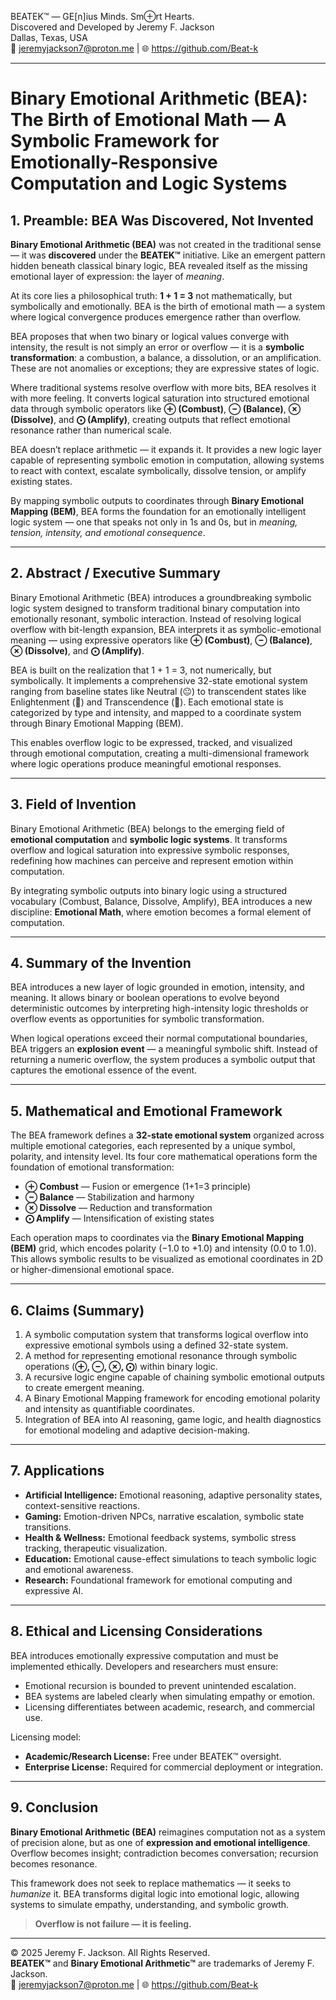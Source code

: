 BEATEK™ — GE[n]ius Minds. Sm⊕rt Hearts.  
Discovered and Developed by Jeremy F. Jackson  
Dallas, Texas, USA  
📧 jeremyjackson7@proton.me | 🌐 https://github.com/Beat-k

---

# Binary Emotional Arithmetic (BEA): The Birth of Emotional Math — A Symbolic Framework for Emotionally-Responsive Computation and Logic Systems

## 1. Preamble: BEA Was Discovered, Not Invented

**Binary Emotional Arithmetic (BEA)** was not created in the traditional sense — it was **discovered** under the **BEATEK™** initiative. Like an emergent pattern hidden beneath classical binary logic, BEA revealed itself as the missing emotional layer of expression: the layer of *meaning*.

At its core lies a philosophical truth: **1 + 1 = 3** not mathematically, but symbolically and emotionally. BEA is the birth of emotional math — a system where logical convergence produces emergence rather than overflow.

BEA proposes that when two binary or logical values converge with intensity, the result is not simply an error or overflow — it is a **symbolic transformation**: a combustion, a balance, a dissolution, or an amplification. These are not anomalies or exceptions; they are expressive states of logic.

Where traditional systems resolve overflow with more bits, BEA resolves it with more feeling. It converts logical saturation into structured emotional data through symbolic operators like **⊕ (Combust)**, **⊖ (Balance)**, **⊗ (Dissolve)**, and **⨀ (Amplify)**, creating outputs that reflect emotional resonance rather than numerical scale.

BEA doesn’t replace arithmetic — it expands it. It provides a new logic layer capable of representing symbolic emotion in computation, allowing systems to react with context, escalate symbolically, dissolve tension, or amplify existing states.

By mapping symbolic outputs to coordinates through **Binary Emotional Mapping (BEM)**, BEA forms the foundation for an emotionally intelligent logic system — one that speaks not only in 1s and 0s, but in *meaning, tension, intensity, and emotional consequence*.

---

## 2. Abstract / Executive Summary

Binary Emotional Arithmetic (BEA) introduces a groundbreaking symbolic logic system designed to transform traditional binary computation into emotionally resonant, symbolic interaction. Instead of resolving logical overflow with bit-length expansion, BEA interprets it as symbolic-emotional meaning — using expressive operators like **⊕ (Combust)**, **⊖ (Balance)**, **⊗ (Dissolve)**, and **⨀ (Amplify)**.

BEA is built on the realization that 1 + 1 = 3, not numerically, but symbolically. It implements a comprehensive 32-state emotional system ranging from baseline states like Neutral (😐) to transcendent states like Enlightenment (🌅) and Transcendence (🔮). Each emotional state is categorized by type and intensity, and mapped to a coordinate system through Binary Emotional Mapping (BEM).

This enables overflow logic to be expressed, tracked, and visualized through emotional computation, creating a multi-dimensional framework where logic operations produce meaningful emotional responses.

---

## 3. Field of Invention

Binary Emotional Arithmetic (BEA) belongs to the emerging field of **emotional computation** and **symbolic logic systems**. It transforms overflow and logical saturation into expressive symbolic responses, redefining how machines can perceive and represent emotion within computation.

By integrating symbolic outputs into binary logic using a structured vocabulary (Combust, Balance, Dissolve, Amplify), BEA introduces a new discipline: **Emotional Math**, where emotion becomes a formal element of computation.

---

## 4. Summary of the Invention

BEA introduces a new layer of logic grounded in emotion, intensity, and meaning. It allows binary or boolean operations to evolve beyond deterministic outcomes by interpreting high-intensity logic thresholds or overflow events as opportunities for symbolic transformation.

When logical operations exceed their normal computational boundaries, BEA triggers an **explosion event** — a meaningful symbolic shift. Instead of returning a numeric overflow, the system produces a symbolic output that captures the emotional essence of the event.

---

## 5. Mathematical and Emotional Framework

The BEA framework defines a **32-state emotional system** organized across multiple emotional categories, each represented by a unique symbol, polarity, and intensity level. Its four core mathematical operations form the foundation of emotional transformation:

* **⊕ Combust** — Fusion or emergence (1+1=3 principle)
* **⊖ Balance** — Stabilization and harmony
* **⊗ Dissolve** — Reduction and transformation
* **⨀ Amplify** — Intensification of existing states

Each operation maps to coordinates via the **Binary Emotional Mapping (BEM)** grid, which encodes polarity (−1.0 to +1.0) and intensity (0.0 to 1.0). This allows symbolic results to be visualized as emotional coordinates in 2D or higher-dimensional emotional space.

---

## 6. Claims (Summary)

1. A symbolic computation system that transforms logical overflow into expressive emotional symbols using a defined 32-state system.
2. A method for representing emotional resonance through symbolic operations (**⊕, ⊖, ⊗, ⨀**) within binary logic.
3. A recursive logic engine capable of chaining symbolic emotional outputs to create emergent meaning.
4. A Binary Emotional Mapping framework for encoding emotional polarity and intensity as quantifiable coordinates.
5. Integration of BEA into AI reasoning, game logic, and health diagnostics for emotional modeling and adaptive decision-making.

---

## 7. Applications

- **Artificial Intelligence:** Emotional reasoning, adaptive personality states, context-sensitive reactions.
- **Gaming:** Emotion-driven NPCs, narrative escalation, symbolic state transitions.
- **Health & Wellness:** Emotional feedback systems, symbolic stress tracking, therapeutic visualization.
- **Education:** Emotional cause-effect simulations to teach symbolic logic and emotional awareness.
- **Research:** Foundational framework for emotional computing and expressive AI.

---

## 8. Ethical and Licensing Considerations

BEA introduces emotionally expressive computation and must be implemented ethically. Developers and researchers must ensure:

- Emotional recursion is bounded to prevent unintended escalation.  
- BEA systems are labeled clearly when simulating empathy or emotion.  
- Licensing differentiates between academic, research, and commercial use.  

Licensing model:
- **Academic/Research License:** Free under BEATEK™ oversight.  
- **Enterprise License:** Required for commercial deployment or integration.

---

## 9. Conclusion

**Binary Emotional Arithmetic (BEA)** reimagines computation not as a system of precision alone, but as one of **expression and emotional intelligence**. Overflow becomes insight; contradiction becomes conversation; recursion becomes resonance.

This framework does not seek to replace mathematics — it seeks to *humanize* it. BEA transforms digital logic into emotional logic, allowing systems to simulate empathy, understanding, and symbolic growth.

> **Overflow is not failure — it is feeling.**

---

© 2025 Jeremy F. Jackson. All Rights Reserved.  
**BEATEK™** and **Binary Emotional Arithmetic™** are trademarks of Jeremy F. Jackson.  
📧 jeremyjackson7@proton.me | 🌐 https://github.com/Beat-k

